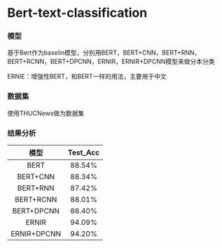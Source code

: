 # Bert-text-classification
### 模型

基于Bert作为baselin模型，分别用BERT，BERT+CNN，BERT+RNN，BERT+RCNN，BERT+DPCNN，ERNIR，ERNIR+DPCNN模型来做分本分类

ERNIE：增强性BERT，和BERT一样的用法，主要用于中文



### 数据集

使用THUCNews做为数据集



### 结果分析

|    模型     | Test_Acc |
| :---------: | :------: |
|    BERT     |  88.54%  |
|  BERT+CNN   |  88.34%  |
|  BERT+RNN   |  87.42%  |
|  BERT+RCNN  |  88.01%  |
| BERT+DPCNN  |  88.40%  |
|    ERNIR    |  94.09%  |
| ERNIR+DPCNN |  94.20%  |

